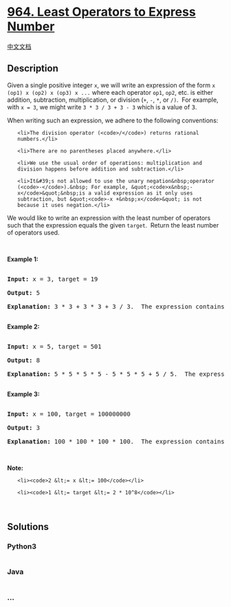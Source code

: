 # [964. Least Operators to Express Number](https://leetcode.com/problems/least-operators-to-express-number)

[中文文档](/solution/0900-0999/0964.Least%20Operators%20to%20Express%20Number/README.md)

## Description
<p>Given a single positive integer <code>x</code>, we will write an expression of the form <code>x (op1) x (op2) x (op3) x ...</code>&nbsp;where each operator <code>op1</code>, <code>op2</code>, etc. is either addition, subtraction, multiplication, or division (<code>+</code>, <code>-</code>, <code>*</code>, or <code>/)</code>.&nbsp; For example, with <code>x = 3</code>, we might write <code>3 * 3 / 3 + 3 - 3</code>&nbsp;which is a value of <font face="monospace">3</font>.</p>



<p>When writing such an expression, we adhere to the following conventions:</p>



<ol>

	<li>The division operator (<code>/</code>) returns rational numbers.</li>

	<li>There are no parentheses placed anywhere.</li>

	<li>We use the usual order of operations: multiplication and division happens before addition and subtraction.</li>

	<li>It&#39;s not allowed to use the unary negation&nbsp;operator (<code>-</code>).&nbsp; For example, &quot;<code>x&nbsp;- x</code>&quot;&nbsp;is a valid expression as it only uses subtraction, but &quot;<code>-x +&nbsp;x</code>&quot; is not because it uses negation.</li>

</ol>



<p>We would like to write an expression with the least number of operators such that the expression equals the given <code>target</code>.&nbsp; Return the least number of operators used.</p>



<p>&nbsp;</p>



<div>

<p><strong>Example 1:</strong></p>



<pre>

<strong>Input: </strong>x = <span id="example-input-1-1">3</span>, target = <span id="example-input-1-2">19</span>

<strong>Output: </strong><span id="example-output-1">5</span>

<strong>Explanation: </strong><span id="example-output-1">3 * 3 + 3 * 3 + 3 / 3.  The expression contains 5 operations.</span>

</pre>



<p><strong>Example 2:</strong></p>



<div>

<pre>

<strong>Input: </strong>x = <span id="example-input-2-1">5</span>, target = <span id="example-input-2-2">501</span>

<strong>Output: </strong><span id="example-output-2">8</span>

<strong>Explanation: </strong><span id="example-output-1">5 * 5 * 5 * 5 - 5 * 5 * 5 + 5 / 5.  The expression contains 8 operations.</span>

</pre>



<div>

<p><strong>Example 3:</strong></p>



<pre>

<strong>Input: </strong>x = <span id="example-input-3-1">100</span>, target = <span id="example-input-3-2">100000000</span>

<strong>Output: </strong><span id="example-output-3">3</span>

<strong>Explanation: </strong><span id="example-output-1">100 * 100 * 100 * 100.  The expression contains 3 operations.</span></pre>



<p>&nbsp;</p>

</div>

</div>

</div>



<p><strong>Note:</strong></p>



<ul>

	<li><code>2 &lt;= x &lt;= 100</code></li>

	<li><code>1 &lt;= target &lt;= 2 * 10^8</code></li>

</ul>



<div>

<div>

<div>&nbsp;</div>

</div>

</div>




## Solutions


<!-- tabs:start -->

### **Python3**

```python

```

### **Java**

```java

```

### **...**
```

```

<!-- tabs:end -->